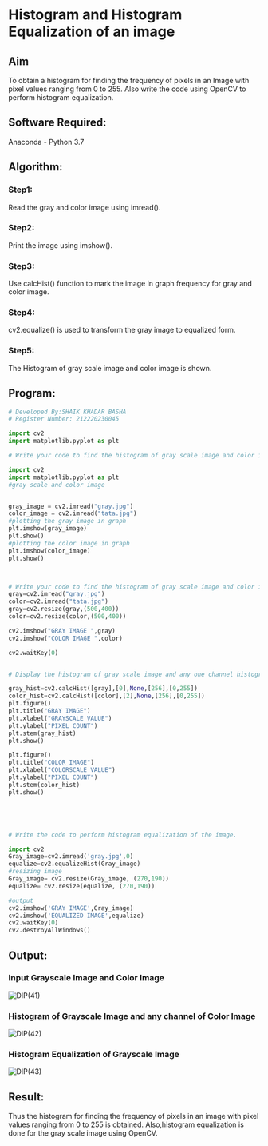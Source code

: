 # Histogram and Histogram Equalization of an image
## Aim
To obtain a histogram for finding the frequency of pixels in an Image with pixel values ranging from 0 to 255. Also write the code using OpenCV to perform histogram equalization.

## Software Required:
Anaconda - Python 3.7

## Algorithm:
### Step1:
Read the gray and color image using imread().
<br>

### Step2:
Print the image using imshow().
<br>

### Step3:
Use calcHist() function to mark the image in graph frequency for gray and color image.
<br>

### Step4:
cv2.equalize() is used to transform the gray image to equalized form.
<br>

### Step5:
The Histogram of gray scale image and color image is shown.
<br>

## Program:
```python
# Developed By:SHAIK KHADAR BASHA
# Register Number: 212220230045

import cv2
import matplotlib.pyplot as plt

# Write your code to find the histogram of gray scale image and color image channels.

import cv2
import matplotlib.pyplot as plt 
#gray scale and color image  


gray_image = cv2.imread("gray.jpg")
color_image = cv2.imread("tata.jpg")
#plotting the gray image in graph
plt.imshow(gray_image)
plt.show()
#plotting the color image in graph
plt.imshow(color_image)
plt.show()



# Write your code to find the histogram of gray scale image and color image channels.
gray=cv2.imread("gray.jpg")
color=cv2.imread("tata.jpg")
gray=cv2.resize(gray,(500,400))
color=cv2.resize(color,(500,400))

cv2.imshow("GRAY IMAGE ",gray)
cv2.imshow("COLOR IMAGE ",color)

cv2.waitKey(0)


# Display the histogram of gray scale image and any one channel histogram from color image

gray_hist=cv2.calcHist([gray],[0],None,[256],[0,255])
color_hist=cv2.calcHist([color],[2],None,[256],[0,255])
plt.figure()
plt.title("GRAY IMAGE")
plt.xlabel("GRAYSCALE VALUE")
plt.ylabel("PIXEL COUNT")
plt.stem(gray_hist)
plt.show()

plt.figure()
plt.title("COLOR IMAGE")
plt.xlabel("COLORSCALE VALUE")
plt.ylabel("PIXEL COUNT")
plt.stem(color_hist)
plt.show()





# Write the code to perform histogram equalization of the image. 

import cv2
Gray_image=cv2.imread('gray.jpg',0)
equalize=cv2.equalizeHist(Gray_image)
#resizing image 
Gray_image= cv2.resize(Gray_image, (270,190))
equalize= cv2.resize(equalize, (270,190))

#output
cv2.imshow('GRAY IMAGE',Gray_image)
cv2.imshow('EQUALIZED IMAGE',equalize)
cv2.waitKey(0)
cv2.destroyAllWindows()

```
## Output:
### Input Grayscale Image and Color Image

![DIP(41)](https://user-images.githubusercontent.com/75235233/165124011-b9e5d36d-b3ec-4982-8497-e18c415d6bfa.png)


### Histogram of Grayscale Image and any channel of Color Image

![DIP(42)](https://user-images.githubusercontent.com/75235233/165124055-840bc7b4-b550-4c7e-95c5-0fc637f3887d.png)


### Histogram Equalization of Grayscale Image

![DIP(43)](https://user-images.githubusercontent.com/75235233/165124242-074a6aec-fed7-432d-960d-f18b1d00a183.png)


## Result: 
Thus the histogram for finding the frequency of pixels in an image with pixel values ranging from 0 to 255 is obtained. Also,histogram equalization is done for the gray scale image using OpenCV.

